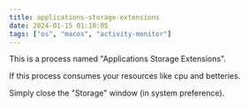 ```yaml
---
title: applications-storage-extensions
date: 2024-01-15 01:10:05
tags: ["os", "macos", "activity-monitor"]
---
```

This is a process named "Applications Storage Extensions".

If this process consumes your resources like cpu and betteries.

Simply close the "Storage" window (in system preference).

